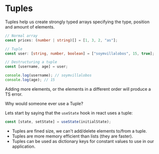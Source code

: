 # Tuples

Tuples help us create strongly typed arrays specifying the type, position and amount of elements.

```ts
// Normal array
const prices: (number | string)[] = [1, 3, 2, "as"];

// Tuple
const user: [string, number, boolean] = ["soymvillalobos", 15, true];

// Destructuring a tuple
const [username, age] = user;

console.log(username); // soymvillalobos
console.log(age); // 15
```

Adding more elements, or the elements in a different order will produce a TS error.

Why would someone ever use a Tuple?

Lets start by saying that the `useState` hook in react uses a tuple:

```ts
const [state, setState] = useState(initialState);
```

- Tuples are fined size, we can't add/delete elements to/from a tuple.
- Tuples are more memory efficient than lists (they are faster).
- Tuples can be used as dictionary keys for constant values to use in our application.
